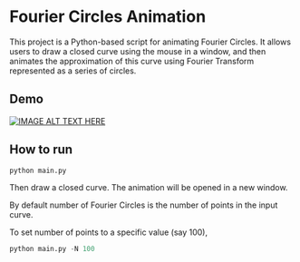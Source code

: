 # Fourier Circles Animation

This project is a Python-based script for animating Fourier Circles. It allows users to draw a closed curve using the mouse in a window, and then animates the approximation of this curve using Fourier Transform represented as a series of circles.

## Demo
[![IMAGE ALT TEXT HERE](https://img.youtube.com/vi/_BJTBY1in0M/hqdefault.jpg)](https://youtube.com/shorts/_BJTBY1in0M)

## How to run

```python
python main.py
```
Then draw a closed curve. The animation will be opened in a new window.

By default number of Fourier Circles is the number of points in the input curve.

To set number of points to a specific value (say 100),

```python
python main.py -N 100
```
